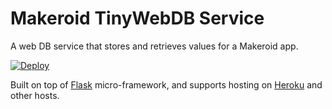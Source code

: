 # Makeroid TinyWebDB Service

A web DB service that stores and retrieves values for a Makeroid app.

[![Deploy](https://www.herokucdn.com/deploy/button.png)](https://heroku.com/deploy?template=https://github.com/pavi2410/TinyWebDB)

Built on top of [Flask](http://flask.pocoo.org/) micro-framework, and supports hosting on [Heroku](https://www.heroku.com/) and other hosts.
